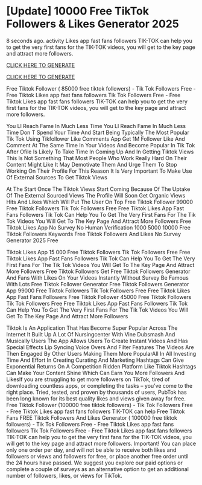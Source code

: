 # [Update] 10000 Free TikTok Followers & Likes Generator 2025

8 seconds ago. activity Likes app fast fans followers TIK-TOK can help you to get the very first fans for the TIK-TOK videos, you will get to the key page and attract more followers.

 [CLICK HERE TO GENERATE](https://appbitly.com/Free-TikTok-Followers)

 [CLICK HERE TO GENERATE](https://appbitly.com/Free-TikTok-Followers)



Free Tiktok Follower ( 85000 free tiktok followers) - Tik Tok Followers Free - Free Tiktok Likes app fast fans followers Tik Tok Followers Free - Free Tiktok Likes app fast fans followers TIK-TOK can help you to get the very first fans for the TIK-TOK videos, you will get to the key page and attract more followers.

You Ll Reach Fame In Much Less Time You Ll Reach Fame In Much Less Time Don T Spend Your Time And Start Being Typically The Most Popular Tik Tok Using Tikfollower Like Comments App Get 1M Follower Like And Comment At The Same Time In Your Videos And Become Popular In Tik Tok After Ofile Is Likely To Take Time In Coming Up And In Getting Tiktok Views This Is Not Something That Most People Who Work Really Hard On Their Content Might Like It May Demotivate Them And Urge Them To Stop Working On Their Profile For This Reason It Is Very Important To Make Use Of External Sources To Get Tiktok Views

At The Start Once The Tiktok Views Start Coming Because Of The Uptake Of The External Sourced Views The Profile Will Soon Get Organic Views Hits And Likes Which Will Put The User On Top Free Tiktok Follower 99000 Free Tiktok Followers Tik Tok Followers Free Free Tiktok Likes App Fast Fans Followers Tik Tok Can Help You To Get The Very First Fans For The Tik Tok Videos You Will Get To The Key Page And Attract More Followers Free Tiktok Likes App No Survey No Human Verification 1000 5000 10000 Free Tiktok Followers Keywords Free Tiktok Followers And Likes No Survey Generator 2025 Free

Tiktok Likes App 15 000 Free Tiktok Followers Tik Tok Followers Free Free Tiktok Likes App Fast Fans Followers Tik Tok Can Help You To Get The Very First Fans For The Tik Tok Videos You Will Get To The Key Page And Attract More Followers Free Tiktok Followers Get Free Tiktok Followers Generator And Fans With Likes On Your Videos Instantly Without Survey Be Famous With Lots Free Tiktok Follower Generator Free Tiktok Followers Generator App 99000 Free Tiktok Followers Tik Tok Followers Free Free Tiktok Likes App Fast Fans Followers Free Tiktok Follower 45000 Free Tiktok Followers Tik Tok Followers Free Free Tiktok Likes App Fast Fans Followers Tik Tok Can Help You To Get The Very First Fans For The Tik Tok Videos You Will Get To The Key Page And Attract More Followers

Tiktok Is An Application That Has Become Super Popular Across The Internet It Built Up A Lot Of Nursingcenter With Vine Dubsmash And Musically Users The App Allows Users To Create Instant Videos And Has Special Effects Lip Syncing Voice Overs And Filter Features The Videos Are Then Engaged By Other Users Making Them More PopularAll In All Investing Time And Effort In Creating Curating And Marketing Hashtags Can Give Exponential Returns On A Competition Ridden Platform Like Tiktok Hashtags Can Make Your Content Shine Which Can Earn You More Followers And LikesIf you are struggling to get more followers on TikTok, tired of downloading countless apps, or completing the tasks – you’ve come to the right place. Tried, tested, and proven by thousands of users, PubTok has been long known for its best quality likes and views given away for free. Free Tiktok Follower (100000 free tiktok followers) - Tik Tok Followers Free - Free Tiktok Likes app fast fans followers TIK-TOK can help Free Tiktok Fans FREE Tiktok Followers And Likes Generator ( 100000 free tiktok followers) - Tik Tok Followers Free - Free Tiktok Likes app fast fans followers Tik Tok Followers Free - Free Tiktok Likes app fast fans followers TIK-TOK can help you to get the very first fans for the TIK-TOK videos, you will get to the key page and attract more followers. Important! You can place only one order per day, and will not be able to receive both likes and followers or views and followers for free, or place another free order until the 24 hours have passed. We suggest you explore our paid options or complete a couple of surveys as an alternative option to get an additional number of followers, likes, or views for TikTok.
